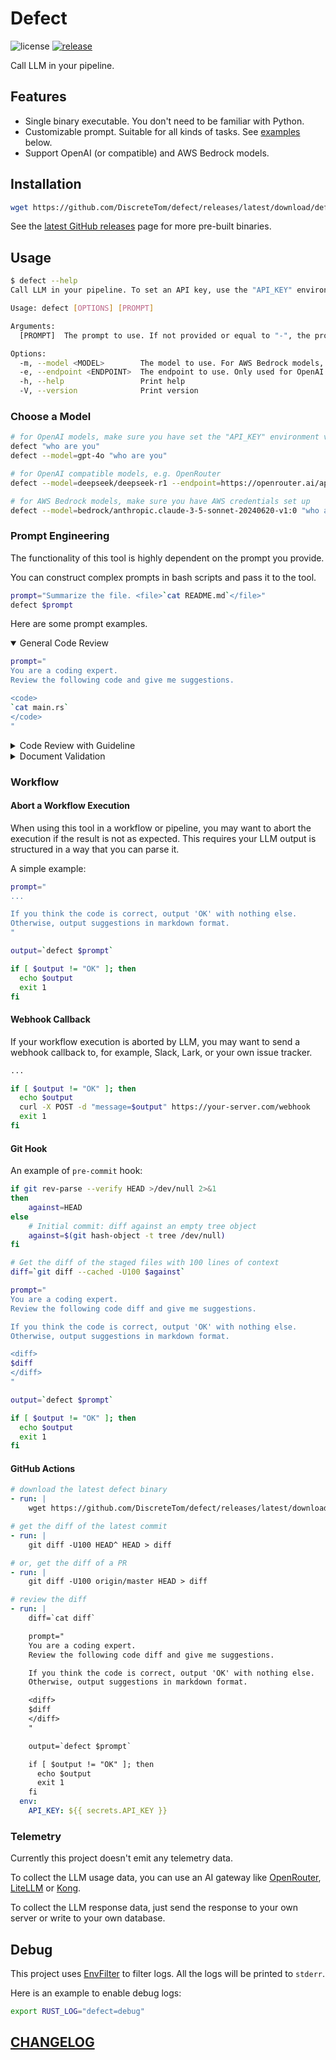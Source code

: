 # Defect

![license](https://img.shields.io/github/license/DiscreteTom/defect?style=flat-square)
[![release](https://img.shields.io/github/v/release/DiscreteTom/defect?style=flat-square)](https://github.com/DiscreteTom/defect/releases/latest)

Call LLM in your pipeline.

## Features

- Single binary executable. You don't need to be familiar with Python.
- Customizable prompt. Suitable for all kinds of tasks. See [examples](#prompt-engineering) below.
- Support OpenAI (or compatible) and AWS Bedrock models.

## Installation

```bash
wget https://github.com/DiscreteTom/defect/releases/latest/download/defect
```

See the [latest GitHub releases](https://github.com/DiscreteTom/defect/releases/latest) page for more pre-built binaries.

## Usage

```bash
$ defect --help
Call LLM in your pipeline. To set an API key, use the "API_KEY" environment variable

Usage: defect [OPTIONS] [PROMPT]

Arguments:
  [PROMPT]  The prompt to use. If not provided or equal to "-", the program will read from stdin

Options:
  -m, --model <MODEL>        The model to use. For AWS Bedrock models, use the format "bedrock/<model-id>" [default: gpt-4o]
  -e, --endpoint <ENDPOINT>  The endpoint to use. Only used for OpenAI (or compatible) models [default: https://api.openai.com/v1]
  -h, --help                 Print help
  -V, --version              Print version
```

### Choose a Model

```bash
# for OpenAI models, make sure you have set the "API_KEY" environment variable
defect "who are you"
defect --model=gpt-4o "who are you"

# for OpenAI compatible models, e.g. OpenRouter
defect --model=deepseek/deepseek-r1 --endpoint=https://openrouter.ai/api/v1 "who are you"

# for AWS Bedrock models, make sure you have AWS credentials set up
defect --model=bedrock/anthropic.claude-3-5-sonnet-20240620-v1:0 "who are you"
```

### Prompt Engineering

The functionality of this tool is highly dependent on the prompt you provide.

You can construct complex prompts in bash scripts and pass it to the tool.

```bash
prompt="Summarize the file. <file>`cat README.md`</file>"
defect $prompt
```

Here are some prompt examples.

<details open>
<summary>General Code Review</summary>

```bash
prompt="
You are a coding expert.
Review the following code and give me suggestions.

<code>
`cat main.rs`
</code>
"
```

</details>

<details>
<summary>Code Review with Guideline</summary>

```bash
prompt="
You are a coding expert.
Review the following code following my provided guideline
and give me suggestions.

<guideline>
`cat guideline.md`
</guideline>

<code>
`cat main.rs`
</code>
"
```

</details>

<details>
<summary>Document Validation</summary>

```bash
# review comments
prompt="
You are a coding expert.
Review the following code, ensure the comments adheres to the functionality of the code.
If not, provide suggestions to update the comments.

<code>
`cat main.rs`
</code>
"

# review documentation
prompt="
You are a coding expert.
Review the following code, ensure the provided documentation adheres to the functionality of the code.
If not, provide suggestions to update the documentation.

<documentation>
`cat documentation.md`
</documentation>

<code>
`cat main.rs`
</code>
"
```

</details>

### Workflow

#### Abort a Workflow Execution

When using this tool in a workflow or pipeline, you may want to abort the execution if the result is not as expected.
This requires your LLM output is structured in a way that you can parse it.

A simple example:

```bash
prompt="
...

If you think the code is correct, output 'OK' with nothing else.
Otherwise, output suggestions in markdown format.
"

output=`defect $prompt`

if [ $output != "OK" ]; then
  echo $output
  exit 1
fi
```

#### Webhook Callback

If your workflow execution is aborted by LLM, you may want to send a webhook callback to, for example, Slack, Lark, or your own issue tracker.

```bash
...

if [ $output != "OK" ]; then
  echo $output
  curl -X POST -d "message=$output" https://your-server.com/webhook
  exit 1
fi
```

#### Git Hook

An example of `pre-commit` hook:

```bash
if git rev-parse --verify HEAD >/dev/null 2>&1
then
	against=HEAD
else
	# Initial commit: diff against an empty tree object
	against=$(git hash-object -t tree /dev/null)
fi

# Get the diff of the staged files with 100 lines of context
diff=`git diff --cached -U100 $against`

prompt="
You are a coding expert.
Review the following code diff and give me suggestions.

If you think the code is correct, output 'OK' with nothing else.
Otherwise, output suggestions in markdown format.

<diff>
$diff
</diff>
"

output=`defect $prompt`

if [ $output != "OK" ]; then
  echo $output
  exit 1
fi
```

#### GitHub Actions

```yaml
# download the latest defect binary
- run: |
    wget https://github.com/DiscreteTom/defect/releases/latest/download/defect

# get the diff of the latest commit
- run: |
    git diff -U100 HEAD^ HEAD > diff

# or, get the diff of a PR
- run: |
    git diff -U100 origin/master HEAD > diff

# review the diff
- run: |
    diff=`cat diff`

    prompt="
    You are a coding expert.
    Review the following code diff and give me suggestions.

    If you think the code is correct, output 'OK' with nothing else.
    Otherwise, output suggestions in markdown format.

    <diff>
    $diff
    </diff>
    "

    output=`defect $prompt`

    if [ $output != "OK" ]; then
      echo $output
      exit 1
    fi
  env:
    API_KEY: ${{ secrets.API_KEY }}
```

<!-- TODO: add an AWS Lambda example -->

### Telemetry

Currently this project doesn't emit any telemetry data.

To collect the LLM usage data, you can use an AI gateway like [OpenRouter](https://openrouter.ai/), [LiteLLM](https://www.litellm.ai/) or [Kong](https://konghq.com/).

To collect the LLM response data, just send the response to your own server or write to your own database.

<!-- TODO: example -->

## Debug

This project uses [EnvFilter](https://docs.rs/tracing-subscriber/latest/tracing_subscriber/filter/struct.EnvFilter.html) to filter logs.
All the logs will be printed to `stderr`.

Here is an example to enable debug logs:

```bash
export RUST_LOG="defect=debug"
```

## [CHANGELOG](./CHANGELOG.md)
